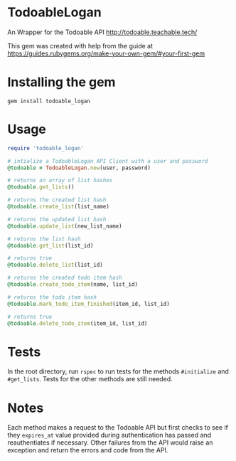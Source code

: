 # TodoableLogan
An Wrapper for the Todoable API http://todoable.teachable.tech/

This gem was created with help from the guide at https://guides.rubygems.org/make-your-own-gem/#your-first-gem

# Installing the gem
`gem install todoable_logan`

# Usage

````ruby
require 'todoable_logan'

# intialize a TodoableLogan API Client with a user and password
@todoable = TodoableLogan.new(user, password)

# returns an array of list hashes
@todoable.get_lists()

# returns the created list hash
@todoable.create_list(list_name)

# returns the updated list hash
@todoable.update_list(new_list_name)

# returns the list hash
@todoable.get_list(list_id)

# returns true
@todoable.delete_list(list_id)

# returns the created todo item hash
@todoable.create_todo_item(name, list_id)

# returns the todo item hash
@todoable.mark_todo_item_finished(item_id, list_id)

# returns true
@todoable.delete_todo_item(item_id, list_id)

````

# Tests
In the root directory, run `rspec` to run tests for the methods `#initialize` and `#get_lists`. Tests for the other methods are still needed.

# Notes
Each method makes a request to the Todoable API but first checks to see if they `expires_at` value provided during authentication has passed and reauthentiates if necessary. Other failures from the API would raise an exception and return the errors and code from the API.